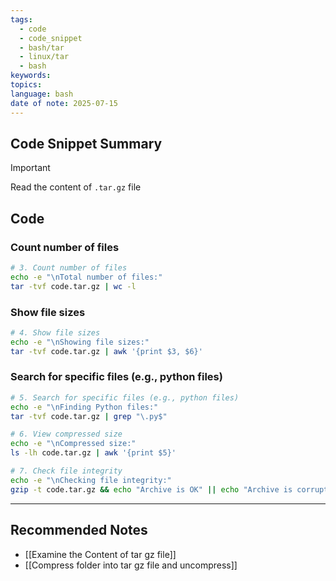 ```yaml
---
tags:
  - code
  - code_snippet
  - bash/tar
  - linux/tar
  - bash
keywords: 
topics: 
language: bash
date of note: 2025-07-15
---
```


## Code Snippet Summary

>[!important]
>Read the content of `.tar.gz` file




## Code

### Count number of files

```bash
# 3. Count number of files
echo -e "\nTotal number of files:"
tar -tvf code.tar.gz | wc -l
```

### Show file sizes

```bash
# 4. Show file sizes
echo -e "\nShowing file sizes:"
tar -tvf code.tar.gz | awk '{print $3, $6}'
```

### Search for specific files (e.g., python files)


```bash
# 5. Search for specific files (e.g., python files)
echo -e "\nFinding Python files:"
tar -tvf code.tar.gz | grep "\.py$"

# 6. View compressed size
echo -e "\nCompressed size:"
ls -lh code.tar.gz | awk '{print $5}'

# 7. Check file integrity
echo -e "\nChecking file integrity:"
gzip -t code.tar.gz && echo "Archive is OK" || echo "Archive is corrupted"
```





-----------
##  Recommended Notes

- [[Examine the Content of tar gz file]]
- [[Compress folder into tar gz file and uncompress]]